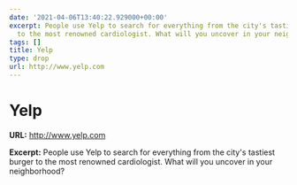 ```yaml
---
date: '2021-04-06T13:40:22.929000+00:00'
excerpt: People use Yelp to search for everything from the city's tastiest burger
  to the most renowned cardiologist. What will you uncover in your neighborhood?
tags: []
title: Yelp
type: drop
url: http://www.yelp.com
---
```


# Yelp

**URL:** http://www.yelp.com

**Excerpt:** People use Yelp to search for everything from the city's tastiest burger to the most renowned cardiologist. What will you uncover in your neighborhood?
